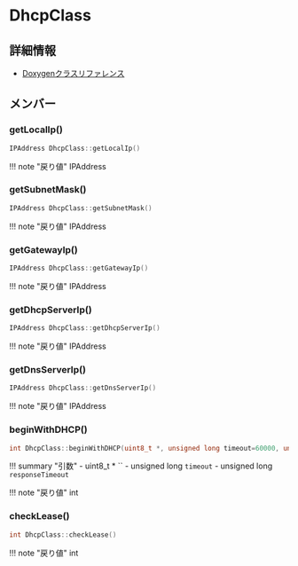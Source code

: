 # DhcpClass



## 詳細情報

- [Doxygenクラスリファレンス](https://lang-ship.com/reference/Arduino/1.8.9/class_dhcp_class.html)

## メンバー

### getLocalIp()



```c
IPAddress DhcpClass::getLocalIp()
```

!!! note "戻り値"
	IPAddress



### getSubnetMask()



```c
IPAddress DhcpClass::getSubnetMask()
```

!!! note "戻り値"
	IPAddress



### getGatewayIp()



```c
IPAddress DhcpClass::getGatewayIp()
```

!!! note "戻り値"
	IPAddress



### getDhcpServerIp()



```c
IPAddress DhcpClass::getDhcpServerIp()
```

!!! note "戻り値"
	IPAddress



### getDnsServerIp()



```c
IPAddress DhcpClass::getDnsServerIp()
```

!!! note "戻り値"
	IPAddress



### beginWithDHCP()



```c
int DhcpClass::beginWithDHCP(uint8_t *, unsigned long timeout=60000, unsigned long responseTimeout=4000)
```

!!! summary "引数"
	- uint8_t * `` 
	- unsigned long `timeout` 
	- unsigned long `responseTimeout` 

!!! note "戻り値"
	int



### checkLease()



```c
int DhcpClass::checkLease()
```

!!! note "戻り値"
	int



